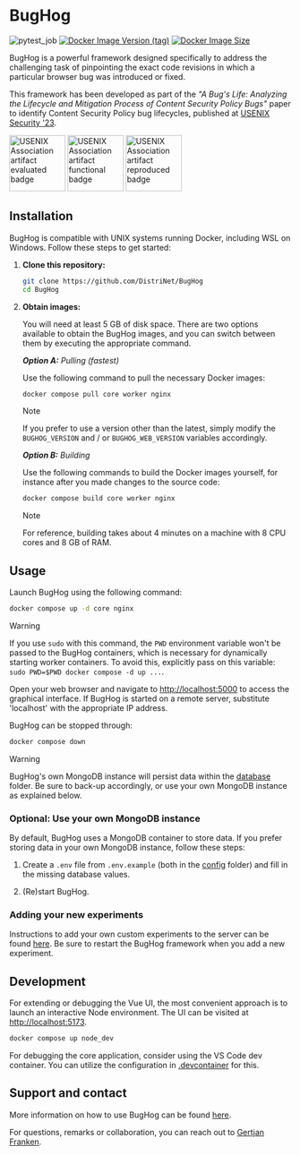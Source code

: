 # BugHog

![pytest_job](https://github.com/DistriNet/BugHog/actions/workflows/run-tests-and-linter.yml/badge.svg?branch=main)
<a href="https://hub.docker.com/r/bughog/core">![Docker Image Version (tag)](https://img.shields.io/docker/v/bughog/core/latest?logo=docker)</a>
<a href="https://hub.docker.com/r/bughog/core">![Docker Image Size](https://img.shields.io/docker/image-size/bughog/core?logo=docker)</a>


BugHog is a powerful framework designed specifically to address the challenging task of pinpointing the exact code revisions in which a particular browser bug was introduced or fixed.

This framework has been developed as part of the _"A Bug's Life: Analyzing the Lifecycle and Mitigation Process of Content Security Policy Bugs"_ paper to identify Content Security Policy bug lifecycles, published at [USENIX Security '23](https://www.usenix.org/conference/usenixsecurity23/presentation/franken).

<img
    src="https://secartifacts.github.io/usenixsec2023/usenixbadges-available.png"
    alt="USENIX Association artifact evaluated badge"
    width="100"/>
<img
    src="https://secartifacts.github.io/usenixsec2023/usenixbadges-functional.png"
    alt="USENIX Association artifact functional badge"
    width="100"/>
<img
    src="https://secartifacts.github.io/usenixsec2023/usenixbadges-reproduced.png"
    alt="USENIX Association artifact reproduced badge"
    width="100"/>


## Installation

BugHog is compatible with UNIX systems running Docker, including WSL on Windows.
Follow these steps to get started:

1. **Clone this repository:**

    ```bash
    git clone https://github.com/DistriNet/BugHog
    cd BugHog
    ```

2. **Obtain images:**

    You will need at least 5 GB of disk space.
    There are two options available to obtain the BugHog images, and you can switch between them by executing the appropriate command.

    ***Option A:** Pulling (fastest)*

    Use the following command to pull the necessary Docker images:
    ```bash
    docker compose pull core worker nginx
    ```

    > [!NOTE]
    > If you prefer to use a version other than the latest, simply modify the `BUGHOG_VERSION` and / or `BUGHOG_WEB_VERSION` variables accordingly.

    ***Option B:** Building*

    Use the following commands to build the Docker images yourself, for instance after you made changes to the source code:
    ```bash
    docker compose build core worker nginx
    ```
    > [!NOTE]
    > For reference, building takes about 4 minutes on a machine with 8 CPU cores and 8 GB of RAM.


## Usage

Launch BugHog using the following command:
```bash
docker compose up -d core nginx
```

> [!WARNING]
> If you use `sudo` with this command, the `PWD` environment variable won't be passed to the BugHog containers, which is necessary for dynamically starting worker containers.
> To avoid this, explicitly pass on this variable: `sudo PWD=$PWD docker compose -d up ...`.

Open your web browser and navigate to [http://localhost:5000](http://localhost) to access the graphical interface.
If BugHog is started on a remote server, substitute 'localhost' with the appropriate IP address.

BugHog can be stopped through:
```bash
docker compose down
```

> [!WARNING]
> BugHog's own MongoDB instance will persist data within the [database](database) folder.
> Be sure to back-up accordingly, or use your own MongoDB instance as explained below.


### Optional: Use your own MongoDB instance

By default, BugHog uses a MongoDB container to store data.
If you prefer storing data in your own MongoDB instance, follow these steps:

1. Create a `.env` file from `.env.example` (both in the [config](config) folder) and fill in the missing database values.

2. (Re)start BugHog.


### Adding your new experiments

Instructions to add your own custom experiments to the server can be found [here](/experiments/README.md).
Be sure to restart the BugHog framework when you add a new experiment.

## Development

For extending or debugging the Vue UI, the most convenient approach is to launch an interactive Node environment.
The UI can be visited at [http://localhost:5173](http://localhost:5173).

```bash
docker compose up node_dev
```

For debugging the core application, consider using the VS Code dev container.
You can utilize the configuration in [.devcontainer](.devcontainer) for this.


## Support and contact

More information on how to use BugHog can be found [here](/docs/SUPPORT.md).

For questions, remarks or collaboration, you can reach out to [Gertjan Franken](https://distrinet.cs.kuleuven.be/people/GertjanFranken).
